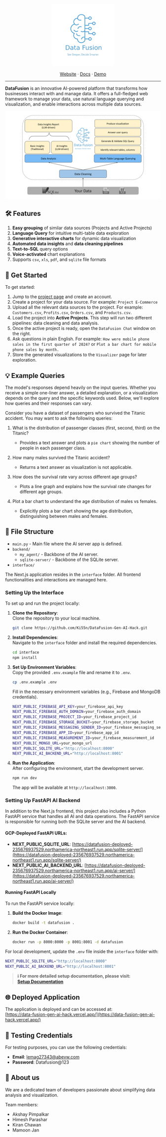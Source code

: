 
<div align="center">

  <a href="https://github.com/Ki55n/DataFusion-Gen-AI-Hack">
    <img src="./docs/logos/datafusion_logo.png" alt="DataFusion" width="200">
  </a>

  <p align="center">
    <!-- <br /> -->
    <a href="https://data-fusion-umber.vercel.app/login">Website</a>
    ·
    <a href="./docs">Docs</a>
    ·
    <a href="https://youtu.be/wVSKIyeLDfk">Demo</a>
  </p>
</div>

---

**DataFusion** is an innovative AI-powered platform that transforms how businesses interact with and manage data. It offers a full-fledged web framework to manage your data, use natural language querying and visualization, and enable interactions across multiple data sources.

<p align="center">
  <img src="./docs/logos/DataFusion_Description.svg"/>
</p>

## 🛠️ Features

1. **Easy grouping** of similar data sources (Projects and Active Projects)
2. **Language Query** for intuitive multi-table data exploration
3. **Generative interactive charts** for dynamic data visualization
4. **Automated data insights** and **data cleaning pipelines**
5. **Text-to-SQL** query options
6. **Voice-activated** chart explanations
7. Supports `csv`, `xls`, `pdf`, and `sqlite` file formats

## 🚀 Get Started

To get started:

1. Jump to the [project page](https://data-fusion-gen-ai-hack.vercel.app/) and create an account.
2. Create a project for your data source. For example: `Project E-Commerce`
3. Upload all the relevant data sources to the project. For example: `Customers.csv`, `Profits.csv`, `Orders.csv`, and `Products.csv`.
4. Load the project into **Active Projects**. This step will run two different pipelines: data cleaning and data analysis.
5. Once the active project is ready, open the `DataFusion Chat` window on the right.
6. Ask questions in plain English. For example: `How were mobile phone sales in the first quarter of 2024?` or `Plot a bar chart for mobile phone sales by month.`
7. Store the generated visualizations to the `Visualizer` page for later exploration.

## 💡 Example Queries

The model's responses depend heavily on the input queries. Whether you receive a simple one-liner answer, a detailed explanation, or a visualization depends on the query and the specific keywords used. Below, we'll explore how queries and their responses can vary.

Consider you have a dataset of passengers who survived the Titanic accident. You may want to ask the following queries:

1. What is the distribution of passenger classes (first, second, third) on the Titanic?

   - Provides a text answer and plots a `pie chart` showing the number of people in each passenger class.

2. How many males survived the Titanic accident?

   - Returns a text answer as visualization is not applicable.

3. How does the survival rate vary across different age groups?

   - Plots a line graph and explains how the survival rate changes for different age groups.

4. Plot a bar chart to understand the age distribution of males vs females.
   - Explicitly plots a bar chart showing the age distribution, distinguishing between males and females.

## 📂 File Structure

- `main.py` - Main file where the AI server app is defined.
- `backend/`
  - `my_agent/` - Backbone of the AI server.
  - `sqlite-server/` - Backbone of the SQLite server.
- `interface/`

The Next.js application resides in the `interface` folder. All frontend functionalities and interactions are managed here.

### Setting Up the Interface

To set up and run the project locally:

1. **Clone the Repository**:  
   Clone the repository to your local machine.

   ```bash
   git clone https://github.com/Ki55n/DataFusion-Gen-AI-Hack.git
   ```

2. **Install Dependencies**:  
   Navigate to the `interface` folder and install the required dependencies.

   ```bash
   cd interface
   npm install
   ```

3. **Set Up Environment Variables**:  
   Copy the provided `.env.example` file and rename it to `.env`.

   ```bash
   cp .env.example .env
   ```

   Fill in the necessary environment variables (e.g., Firebase and MongoDB credentials).

   ```bash
   NEXT_PUBLIC_FIREBASE_API_KEY=your_firebase_api_key
   NEXT_PUBLIC_FIREBASE_AUTH_DOMAIN=your_firebase_auth_domain
   NEXT_PUBLIC_FIREBASE_PROJECT_ID=your_firebase_project_id
   NEXT_PUBLIC_FIREBASE_STORAGE_BUCKET=your_firebase_storage_bucket
   NEXT_PUBLIC_FIREBASE_MESSAGING_SENDER_ID=your_firebase_messaging_sender_id
   NEXT_PUBLIC_FIREBASE_APP_ID=your_firebase_app_id
   NEXT_PUBLIC_FIREBASE_MEASUREMENT_ID=your_firebase_measurement_id
   NEXT_PUBLIC_MONGO_URL=your_mongo_url
   NEXT_PUBLIC_SQLITE_URL="http://localhost:8000"
   NEXT_PUBLIC_AI_BACKEND_URL="http://localhost:8001"
   ```

4. **Run the Application**:  
   After configuring the environment, start the development server.

   ```bash
   npm run dev
   ```

   The app will be available at `http://localhost:3000`.

### Setting Up FastAPI AI Backend

In addition to the Next.js frontend, this project also includes a Python FastAPI service that handles all AI and data operations. The FastAPI service is responsible for running both the SQLite server and the AI backend.

#### GCP-Deployed FastAPI URLs:

- **NEXT_PUBLIC_SQLITE_URL**: [https://datafusion-deployed-235676937529.northamerica-northeast1.run.app/sqlite-server/](https://datafusion-deployed-235676937529.northamerica-northeast1.run.app/sqlite-server/)
- **NEXT_PUBLIC_AI_BACKEND_URL**: [https://datafusion-deployed-235676937529.northamerica-northeast1.run.app/ai-server/](https://datafusion-deployed-235676937529.northamerica-northeast1.run.app/ai-server/)

#### Running FastAPI Locally

To run the FastAPI service locally:

1. **Build the Docker Image**:

   ```bash
   docker build -t datafusion .
   ```

2. **Run the Docker Container**:

   ```bash
   docker run -p 8000:8000 -p 8001:8001 -d datafusion
   ```

For local development, update the `.env` file inside the `interface` folder with:

```bash
NEXT_PUBLIC_SQLITE_URL="http://localhost:8000"
NEXT_PUBLIC_AI_BACKEND_URL="http://localhost:8001"
```

> **ℹ️ For more detailed setup documentation, please visit:**  
> [**Setup Documentation**](./docs/)

## 🌐 Deployed Application

The application is deployed and can be accessed at:  
[https://data-fusion-gen-ai-hack.vercel.app/](https://data-fusion-gen-ai-hack.vercel.app/)

## 🧪 Testing Credentials

For testing purposes, you can use the following credentials:

- **Email**: lemag27343@abevw.com
- **Password**: Datafusion@123

## 📖 About us

We are a dedicated team of developers passionate about simplifying data analysis and visualization.

Team members:

- Akshay Pimpalkar
- Himesh Parashar
- Kiran Chawan
- Mamoon Jan
